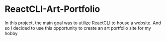 # ReactCLI-Art-Portfolio
In this project, the main goal was to utilize ReactCLI to house a website. And so I decided to use this opportunity to create an art portfolio site for my hobby

